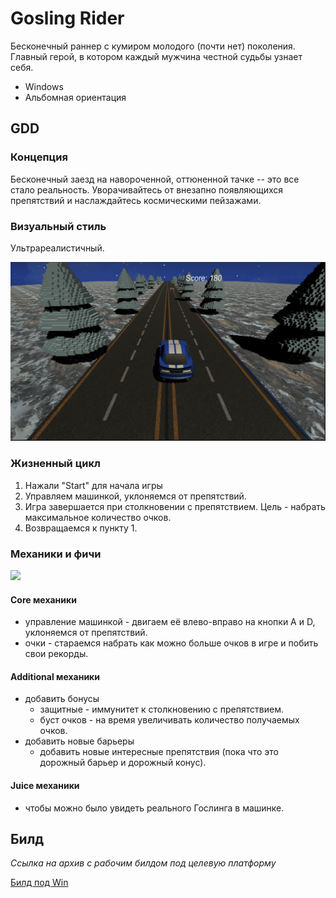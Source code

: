 # Gosling Rider

Бесконечный раннер с кумиром молодого (почти нет) поколения. Главный герой, в котором каждый мужчина честной судьбы узнает себя.
- Windows
- Альбомная ориентация

## GDD

### Концепция
Бесконечный заезд на навороченной, оттюненной тачке -- это все стало реальность. Уворачивайтесь от внезапно появляющихся препятствий и наслаждайтесь космическими пейзажами.
### Визуальный стиль
Ультрареалистичный.

![ ](References/gosling1.png)

### Жизненный цикл
1. Нажали "Start" для начала игры
2. Управляем машинкой, уклоняемся от препятствий.
3. Игра завершается при столкновении с препятствием. Цель - набрать максимальное количество очков.
4. Возвращаемся к пункту 1.

### Механики и фичи

![ ](References/modular_development.PNG)

#### Core механики
- управление машинкой - двигаем её влево-вправо на кнопки A и D, уклоняемся от препятствий.
- очки - стараемся набрать как можно больше очков в игре и побить свои рекорды.

#### Additional механики
- добавить бонусы
    - защитные - иммунитет к столкновению с препятствием.
    - буст очков - на время увеличивать количество получаемых очков.
- добавить новые барьеры
    - добавить новые интересные препятствия (пока что это дорожный барьер и дорожный конус).
#### Juice механики
- чтобы можно было увидеть реального Гослинга в машинке.

## Билд
*Ссылка на архив с рабочим билдом под целевую платформу*

[Билд под Win](https://disk.yandex.ru/d/6b8OTmxRW6hW5A)

